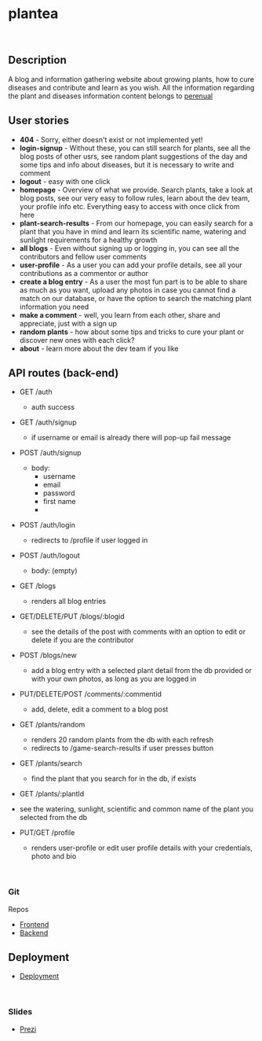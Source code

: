 # plantea
<br>

## Description
A blog and information gathering website about growing plants, how to cure diseases and contribute and learn as you wish. 
All the information regarding the plant and diseases information content belongs to [perenual](https://perenual.com/) 
<br>

## User stories
- **404** - Sorry, either doesn't exist or not implemented yet!
- **login-signup** - Without these, you can still search for plants, see all the blog posts of other usrs, see random plant suggestions of the day and some tips and info about diseases, but it is necessary to write and comment
- **logout** - easy with one click
- **homepage** - Overview of what we provide. Search plants, take a look at blog posts, see our very easy to follow rules, learn about the dev team, your profile info etc. Everything easy to access with once click from here
- **plant-search-results** - From our homepage, you can easily search for a plant that you have in mind and learn its scientific name, watering and sunlight requirements for a healthy growth
- **all blogs** - Even without signing up or logging in, you can see all the contributors and fellow user comments 
- **user-profile** - As a user you can add your profile details, see all your contributions as a commentor or author
- **create a blog entry** - As a user the most fun part is to be able to share as much as you want, upload any photos in case you cannot find a match on our database, or have the option to search the matching plant information you need
- **make a comment** - well, you learn from each other, share and appreciate, just with a sign up
- **random plants** - how about some tips and tricks to cure your plant or discover new ones with each click?
- **about** - learn more about the dev team if you like

## API routes (back-end)
- GET /auth
  - auth success 

- GET /auth/signup
  - if username or email is already there will pop-up fail message
- POST /auth/signup
  - body:
    - username
    - email
    - password
    - first name
    - 
- POST /auth/login
  - redirects to /profile if user logged in

- POST /auth/logout
  - body: (empty)

- GET /blogs
  - renders all blog entries
- GET/DELETE/PUT /blogs/:blogid
  -  see the details of the post with comments with an option to edit or delete if you are the contributor
- POST /blogs/new
  - add a blog entry with a selected plant detail from the db provided or with your own photos, as long as you are logged in
- PUT/DELETE/POST /comments/:commentid
  - add, delete, edit a comment to a blog post
- GET /plants/random
  - renders 20 random plants from the db with each refresh
  - redirects to /game-search-results if user presses button
- GET /plants/search
  - find the plant that you search for in the db, if exists
- GET /plants/:plantId
 - see the watering, sunlight, scientific and common name of the plant you selected from the db
  
- PUT/GET /profile
  - renders user-profile or edit user profile details with your credentials, photo and bio
<br>

### Git
Repos
- [Frontend](https://github.com/MariiaTararaeva/plantea-frontend)
- [Backend](https://github.com/LenaH92/plantea-backend)

## Deployment
- [Deployment](https://plantea.netlify.app/)

<br>

### Slides
- [Prezi](https://prezi.com/view/zsIWZbeqtELWzqhrytd8/)
